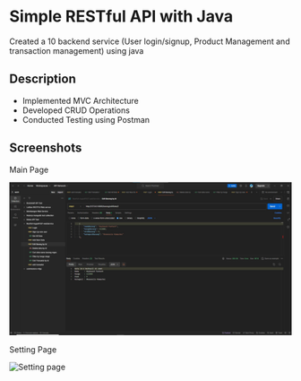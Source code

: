 # Simple RESTful API with Java

Created a 10 backend service (User login/signup, Product Management and transaction management) using java

## Description

- Implemented MVC Architecture
- Developed CRUD Operations
- Conducted Testing using Postman

## Screenshots

<p align="center">
  <p>Main Page</p>
  <img src="https://github.com/irvanwn/Restful-with-java-tugas/blob/main/img-postman-testing/editData.jpg?raw=true" alt="Dashboard main page" width="700"/>
  <p>Setting Page</p>
  <img src="https://github.com/irvanwn/Restful-java-tugas/img-postman-testing/login.jpg" alt="Setting page" width="700"/>
</p>
